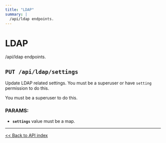 ```yaml
---
title: "LDAP"
summary: |
  /api/ldap endpoints.
---
```


# LDAP

/api/ldap endpoints.

## `PUT /api/ldap/settings`

Update LDAP related settings. You must be a superuser or have `setting` permission to do this.

You must be a superuser to do this.

### PARAMS:

*  **`settings`** value must be a map.

---

[<< Back to API index](../api-documentation.md)